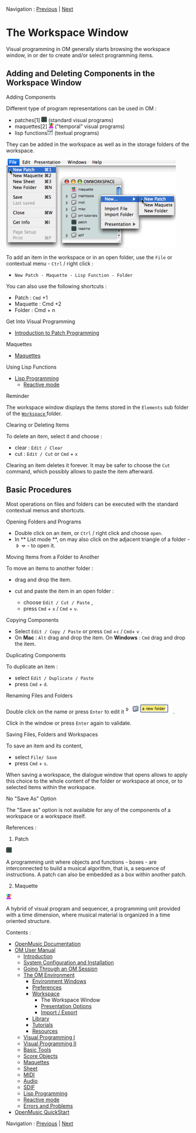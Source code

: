 Navigation : [Previous](Workspace "page précédente\(Workspace\)")
| [Next](WS-Presentation "Next\(Presentation
Options\)")


# The Workspace Window

Visual programming in OM generally starts browsing the workspace window, in or
der to create and/or select programming items.

## Adding and Deleting Components in the Workspace Window

Adding Components

Different type of program representations can be used in OM :

  * patches[1] ![](../res/patch_icon.png) (standard visual programs)
  * maquettes[2] ![](../res/maqutte_icon.png) ("temporal" visual programs)
  * lisp functions![](../res/lispfunction_icon.png) (textual programs) 

They can be added in the workspace as well as in the storage folders of the
workspace.

![](../res/new.png)

To add an item in the workspace or in an open folder, use the `File` or
contextual menu - `Ctrl` / right click :

  * `New Patch - Maquette - Lisp Function - Folder`

You can also use the following shortcuts :

  * Patch : `Cmd` +1
  * Maquette : Cmd +2
  * Folder : Cmd + n

Get Into Visual Programming

  * [Introduction to Patch Programming](ProgrammingIntro)

Maquettes

  * [Maquettes](Maquettes)

Using Lisp Functions

  * [Lisp Programming](Lisp)
    * [Reactive mode](Reactive)

Reminder

The workspace window displays the items stored in the `Elements` sub folder of
the [ `Workspace` ](Workspace\(s\)) folder.

Clearing or Deleting Items

To delete an item, select it and choose :

  * clear : `Edit / Clear`
  * cut : `Edit / Cut` or `Cmd` \+ `x`

Clearing an item deletes it forever. It may be safer to choose the `Cut`
command, which possibly allows to paste the item afterward.

## Basic Procedures

Most operations on files and folders can be executed with the standard
contextual menus and shortcuts.

Opening Folders and Programs

  * Double click on an item, or `Ctrl` / right click and choose `open`.
  * In ** List mode **, on may also click on the adjacent triangle of a folder -![](../res/triangle-closed_icon.png) ![](../res/triangle-open_icon.png) - to open it.

Moving Items from a Folder to Another

To move an items to another folder :

  * drag and drop the item.

  * cut and paste the item in an open folder : 

    * choose `Edit / Cut / Paste` ,
    * press `Cmd` \+ `x` / `Cmd` \+ `v`.

Copying Components

  * Select `Edit / Copy / Paste` or press `Cmd` +`c`  / `Cmd`\+ `v` .
  * On **Mac** : `Alt` drag and drop the item. On **Windows** :  `Cmd` drag and drop the item.

Duplicating Components

To duplicate an item :

  * select `Edit / Duplicate / Paste`
  * press `Cmd` \+ `d`.

Renaming Files and Folders

Double click on the name or press `Enter` to edit it
![](../res/rename_icon.png) .

Click in the window or press `Enter` again to validate.

Saving Files, Folders and Workspaces

To save an item and its content,

  * select `File/ Save`
  * press `Cmd` \+ `s`. 

When saving a workspace, the dialogue window that opens allows to apply this
choice to the whole content of the folder or workspace at once, or to selected
items within the workspace.

No "Save As" Option

The "Save as" option is not available for any of the components of a workspace
or a workspace itself.

References :

  1. Patch

![](../res/patch_icon.png)

A programming unit where objects and functions - boxes - are interconnected to
build a musical algorithm, that is, a sequence of instructions. A patch can
also be embedded as a box within another patch.

  2. Maquette

![](../res/maqutte_icon.png)

A hybrid of visual program and sequencer, a programming unit provided with a
time dimension, where musical material is organized in a time oriented
structure.

Contents :

  * [OpenMusic Documentation](OM-Documentation)
  * [OM User Manual](OM-User-Manual)
    * [Introduction](00-Contents)
    * [System Configuration and Installation](Installation)
    * [Going Through an OM Session](Goingthrough)
    * [The OM Environment](Environment)
      * [Environment Windows](MainWindows)
      * [Preferences](Preferences)
      * [Workspace](Workspace)
        * The Workspace Window
        * [Presentation Options](WS-Presentation)
        * [Import / Export](WS-ImportExport)
      * [Library](Library)
      * [Tutorials](Tutorials)
      * [Resources](resources)
    * [Visual Programming I](BasicVisualProgramming)
    * [Visual Programming II](AdvancedVisualProgramming)
    * [Basic Tools](BasicObjects)
    * [Score Objects](ScoreObjects)
    * [Maquettes](Maquettes)
    * [Sheet](Sheet)
    * [MIDI](MIDI)
    * [Audio](Audio)
    * [SDIF](SDIF)
    * [Lisp Programming](Lisp)
    * [Reactive mode](Reactive)
    * [Errors and Problems](errors)
  * [OpenMusic QuickStart](QuickStart-Chapters)

Navigation : [Previous](Workspace "page précédente\(Workspace\)")
| [Next](WS-Presentation "Next\(Presentation
Options\)")

